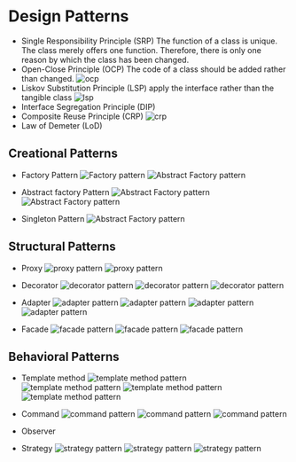 # Design Patterns

- Single Responsibility Principle (SRP)
The function of a class is unique. The class merely offers one function.
Therefore, there is only one reason by which the class has been changed.
- Open-Close Principle (OCP)
The code of a class should be added rather than changed.
![ocp](https://github.com/niuniu268/DesignPatterns/blob/master/img/Screenshot%202023-10-08%20at%2022.24.58.png?raw=true)
- Liskov Substitution Principle (LSP)
apply the interface rather than the tangible class 
![lsp](https://github.com/niuniu268/DesignPatterns/blob/master/img/Screenshot%202023-10-08%20at%2022.43.23.png?raw=true)
- Interface Segregation Principle (DIP)
- Composite Reuse Principle (CRP)
![crp](https://github.com/niuniu268/DesignPatterns/blob/master/img/Screenshot%202023-10-08%20at%2022.44.37.png?raw=true)
- Law of Demeter (LoD)

## Creational Patterns

- Factory Pattern
![Factory pattern](https://github.com/niuniu268/DesignPatterns/blob/master/img/Screenshot%202023-10-11%20at%2008.15.51.png?raw=true)
![Abstract Factory pattern](https://github.com/niuniu268/DesignPatterns/blob/master/img/Screenshot%202023-10-11%20at%2008.26.42.png?raw=true)

- Abstract factory Pattern
![Abstract Factory pattern](https://github.com/niuniu268/DesignPatterns/blob/master/img/Screenshot%202023-10-11%20at%2008.16.20.png?raw=true)
![Abstract Factory pattern](https://github.com/niuniu268/DesignPatterns/blob/master/img/Screenshot%202023-10-11%20at%2008.27.59.png?raw=true)

- Singleton Pattern
![Abstract Factory pattern](https://github.com/niuniu268/DesignPatterns/blob/master/img/Screenshot%202023-10-11%20at%2010.47.30.png?raw=true)

## Structural Patterns

- Proxy
![proxy pattern](https://github.com/niuniu268/DesignPatterns/blob/master/img/Screenshot%202023-10-13%20at%2007.39.56.png?raw=true)
![proxy pattern](https://github.com/niuniu268/DesignPatterns/blob/master/img/Screenshot%202023-10-13%20at%2008.24.26.png?raw=true)

- Decorator
![decorator pattern](https://github.com/niuniu268/DesignPatterns/blob/master/img/Screenshot%202023-10-13%20at%2009.11.39.png?raw=true)
![decorator pattern](https://github.com/niuniu268/DesignPatterns/blob/master/img/Screenshot%202023-10-13%20at%2011.46.14.png?raw=true)
![decorator pattern](https://github.com/niuniu268/DesignPatterns/blob/master/img/Screenshot%202023-10-13%20at%2011.46.27.png?raw=true)

- Adapter
![adapter pattern](https://github.com/niuniu268/DesignPatterns/blob/master/img/Screenshot%202023-10-13%20at%2011.54.30.png?raw=true)
![adapter pattern](https://github.com/niuniu268/DesignPatterns/blob/master/img/Screenshot%202023-10-13%20at%2012.14.50.png?raw=true)
![adapter pattern](https://github.com/niuniu268/DesignPatterns/blob/master/img/Screenshot%202023-10-13%20at%2012.19.41.png?raw=true)
![adapter pattern](https://github.com/niuniu268/DesignPatterns/blob/master/img/Screenshot%202023-10-13%20at%2012.20.19.png?raw=true)

- Facade
![facade pattern](https://github.com/niuniu268/DesignPatterns/blob/master/img/Screenshot%202023-10-13%20at%2015.24.54.png?raw=true)
![facade pattern](https://github.com/niuniu268/DesignPatterns/blob/master/img/Screenshot%202023-10-13%20at%2015.37.47.png?raw=true)
![facade pattern](https://github.com/niuniu268/DesignPatterns/blob/master/img/Screenshot%202023-10-13%20at%2015.38.48.png?raw=true)


## Behavioral Patterns
- Template method
![template method pattern](https://github.com/niuniu268/DesignPatterns/blob/master/img/Screenshot%202023-10-13%20at%2019.10.17.png?raw=true)
![template method pattern](https://github.com/niuniu268/DesignPatterns/blob/master/img/Screenshot%202023-10-13%20at%2019.11.44.png?raw=true)
![template method pattern](https://github.com/niuniu268/DesignPatterns/blob/master/img/Screenshot%202023-10-13%20at%2019.44.12.png?raw=true)
![template method pattern](https://github.com/niuniu268/DesignPatterns/blob/master/img/Screenshot%202023-10-13%20at%2019.44.56.png?raw=true)

- Command
![command pattern](https://github.com/niuniu268/DesignPatterns/blob/master/img/Screenshot%202023-10-13%20at%2020.21.11.png?raw=true)
![command pattern](https://github.com/niuniu268/DesignPatterns/blob/master/img/Screenshot%202023-10-13%20at%2020.22.23.png?raw=true)
![command pattern](https://github.com/niuniu268/DesignPatterns/blob/master/img/Screenshot%202023-10-13%20at%2020.22.37.png?raw=true)

- Observer


- Strategy
![strategy pattern](https://github.com/niuniu268/DesignPatterns/blob/master/img/Screenshot%202023-10-13%20at%2021.41.31.png?raw=true)
![strategy pattern](https://github.com/niuniu268/DesignPatterns/blob/master/img/Screenshot%202023-10-13%20at%2021.41.47.png?raw=true)
![strategy pattern](https://github.com/niuniu268/DesignPatterns/blob/master/img/Screenshot%202023-10-13%20at%2021.42.17.png?raw=true)
